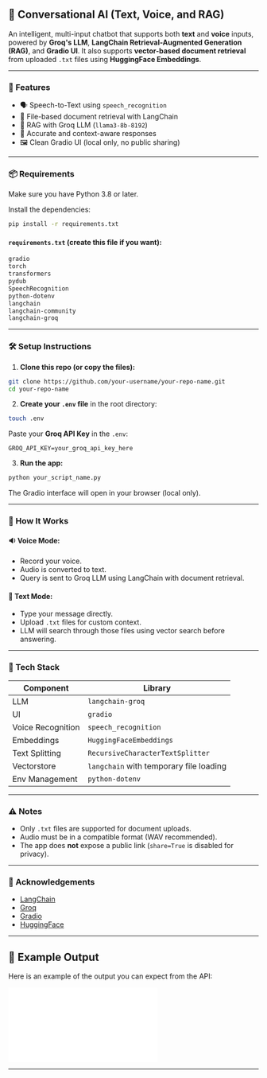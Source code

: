 ## 📢 Conversational AI (Text, Voice, and RAG)

An intelligent, multi-input chatbot that supports both **text** and **voice** inputs, powered by **Groq's LLM**, **LangChain Retrieval-Augmented Generation (RAG)**, and **Gradio UI**. It also supports **vector-based document retrieval** from uploaded `.txt` files using **HuggingFace Embeddings**.

---

### 🚀 Features
- 🗣️ Speech-to-Text using `speech_recognition`
- 📄 File-based document retrieval with LangChain
- 🤖 RAG with Groq LLM (`llama3-8b-8192`)
- 🎯 Accurate and context-aware responses
- 🖼️ Clean Gradio UI (local only, no public sharing)

---

### 📦 Requirements

Make sure you have Python 3.8 or later.

Install the dependencies:
```bash
pip install -r requirements.txt
```

#### `requirements.txt` (create this file if you want):
```txt
gradio
torch
transformers
pydub
SpeechRecognition
python-dotenv
langchain
langchain-community
langchain-groq
```

---

### 🛠️ Setup Instructions

1. **Clone this repo (or copy the files):**

```bash
git clone https://github.com/your-username/your-repo-name.git
cd your-repo-name
```

2. **Create your `.env` file** in the root directory:

```bash
touch .env
```

Paste your **Groq API Key** in the `.env`:
```env
GROQ_API_KEY=your_groq_api_key_here
```

3. **Run the app:**
```bash
python your_script_name.py
```

The Gradio interface will open in your browser (local only).

---

### 📁 How It Works

#### 🔉 Voice Mode:
- Record your voice.
- Audio is converted to text.
- Query is sent to Groq LLM using LangChain with document retrieval.

#### 💬 Text Mode:
- Type your message directly.
- Upload `.txt` files for custom context.
- LLM will search through those files using vector search before answering.

---

### 🧠 Tech Stack

| Component | Library |
|----------|----------|
| LLM      | `langchain-groq` |
| UI       | `gradio` |
| Voice Recognition | `speech_recognition` |
| Embeddings | `HuggingFaceEmbeddings` |
| Text Splitting | `RecursiveCharacterTextSplitter` |
| Vectorstore | `langchain` with temporary file loading |
| Env Management | `python-dotenv` |

---

### ⚠️ Notes
- Only `.txt` files are supported for document uploads.
- Audio must be in a compatible format (WAV recommended).
- The app does **not** expose a public link (`share=True` is disabled for privacy).

---

### 🙌 Acknowledgements
- [LangChain](https://www.langchain.com/)
- [Groq](https://groq.com/)
- [Gradio](https://gradio.app/)
- [HuggingFace](https://huggingface.co/)

---
## 📸 Example Output

Here is an example of the output you can expect from the API:

![Output Example](updated_policy_chatbot.py)

---
